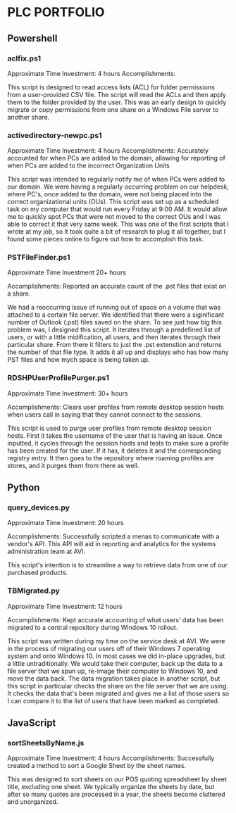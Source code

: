 # PLC PORTFOLIO

## Powershell

### aclfix.ps1
Approximate Time Investment: 4 hours
Accomplishments:

This script is designed to read access lists (ACL) for folder permissions from a user-provided CSV file.  The script will read the ACLs and then apply them to the folder provided by the user.  This was an early design to quickly migrate or copy permissions from one share on a Windows File server to another share.

### activedirectory-newpc.ps1
Approximate Time Investment: 4 hours
Accomplishments: Accurately accounted for when PCs are added to the domain, allowing for reporting of when PCs are added to the incorrect Organization Units 

This script was intended to regularly notify me of when PCs were added to our domain.  We were having a regularly occurring problem on our helpdesk, where PC's, once added to the domain, were not being placed into the correct organizational units (OUs).  This script was set up as a scheduled task on my computer that would run every Friday at 9:00 AM.  It would allow me to quickly spot PCs that were not moved to the correct OUs and I was able to correct it that very same week.  This was one of the first scripts that I wrote at my job, so it took quite a bit of research to plug it all together, but I found some pieces online to figure out how to accomplish this task.

### PSTFileFinder.ps1
Approximate Time Investment 20+ hours

Accomplishments: Reported an accurate count of the .pst files that exist on a share.

We had a reoccurring issue of running out of space on a volume that was attached to a certain file server.  We identified that there were a siginificant number of Outlook (.pst) files saved on the share.  To see just how big this problem was, I designed this script.  It iterates through a predefined list of users, or with a little midification, all users, and then iterates through their particular share.  From there it filters to just the .pst extenstion and returns the number of that file type.  It adds it all up and displays who has how many PST files and how mych space is being taken up.

### RDSHPUserProfilePurger.ps1
Approximate Time Investment: 30+ hours

Accomplishments: Clears user profiles from remote desktop session hosts when users call in saying that they cannot connect to the sessions.

This script is used to purge user profiles from remote desktop session hosts.  First it takes the username of the user that is having an issue.  Once inputted, it cycles through the session hosts and tests to make sure a profile has been created for the user.  If it has, it deletes it and the corresponding registry entry.  It then goes to the repository where roaming profiles are stores, and it purges them from there as well.

## Python

### query_devices.py
Approximate Time Investment: 20 hours

Accomplishments: Successfully scripted a menas to communicate with a vendor's API.  This API will aid in reporting and analytics for the systems administration team at AVI.

This script's intention is to streamline a way to retrieve data from one of our purchased products.  

### TBMigrated.py
Approximate Time Investment: 12 hours

Accomplishments: Kept accurate accounting of what users' data has been migrated to a central repository during Windows 10 rollout.

This script was written during my time on the service desk at AVI.  We were in the process of migrating our users off of their Windows 7 operating system and onto Windows 10.  In most cases we did in-place upgrades, but a little untraditionally.  We would take their computer, back up the data to a file server that we spun up, re-image their computer to Windows 10, and move the data back.  The data migration takes place in another script, but this script in particular checks the share on the file server that we are using.  It checks the data that's been migrated and gives me a list of those users so I can compare it to the list of users that have been marked as completed.

## JavaScript

### sortSheetsByName.js
Approximate Time Investment: 4 hours
Accomplishments: Successfully created a method to sort a Google Sheet by the sheet names.

This was designed to sort sheets on our POS quoting spreadsheet by sheet title, excluding one sheet.  We typically organize the sheets by date, but after so many quotes are processed in a year, the sheets become cluttered and unorganized.